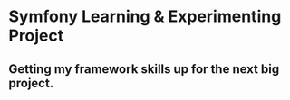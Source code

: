 # Symfony Learning & Experimenting Project
## Getting my framework skills up for the next big project.
